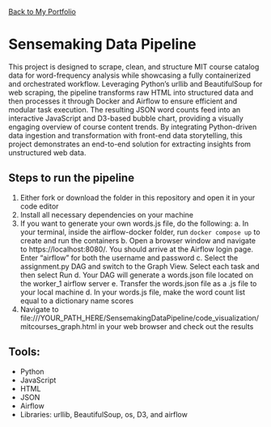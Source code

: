 <a href="https://npedraza09.github.io">Back to My Portfolio</a>

# Sensemaking Data Pipeline

This project is designed to scrape, clean, and structure MIT course catalog data for word-frequency analysis while showcasing a fully containerized and orchestrated workflow. Leveraging Python’s urllib and BeautifulSoup for web scraping, the pipeline transforms raw HTML into structured data and then processes it through Docker and Airflow to ensure efficient and modular task execution. The resulting JSON word counts feed into an interactive JavaScript and D3-based bubble chart, providing a visually engaging overview of course content trends. By integrating Python-driven data ingestion and transformation with front-end data storytelling, this project demonstrates an end-to-end solution for extracting insights from unstructured web data.


## Steps to run the pipeline
1. Either fork or download the folder in this repository and open it in your code editor
2. Install all necessary dependencies on your machine
3. If you want to generate your own words.js file, do the following:
  a. In your terminal, inside the airflow-docker folder, run `docker compose up` to create and run the containers
  b. Open a browser window and navigate to https://localhost:8080/. You should arrive at the Airflow login page. Enter “airflow” for both the username and password
  c. Select the assignment.py DAG and switch to the Graph View. Select each task and then select Run
  d. Your DAG will generate a words.json file located on the worker_1 airflow server
  e. Transfer the words.json file as a .js file to your local machine
  d. In your words.js file, make the word count list equal to a dictionary name scores
6. Navigate to file:///YOUR_PATH_HERE/SensemakingDataPipeline/code_visualization/mitcourses_graph.html in your web browser and check out the results




## Tools:
* Python
* JavaScript
* HTML
* JSON
* Airflow
* Libraries: urllib, BeautifulSoup, os, D3, and airflow





